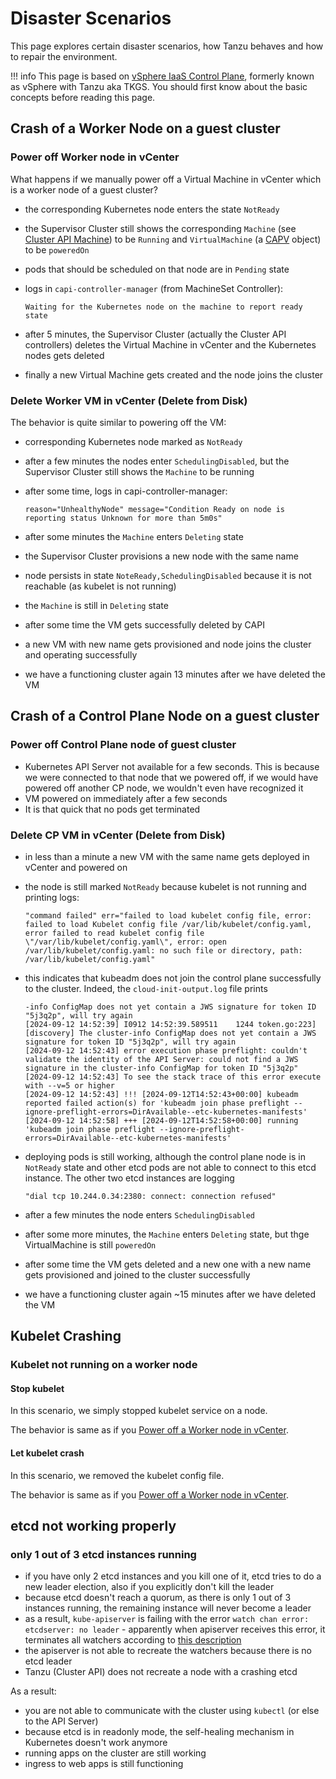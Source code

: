 # Disaster Scenarios

This page explores certain disaster scenarios, how Tanzu behaves and how to repair the environment.

!!! info
    This page is based on [vSphere IaaS Control Plane](https://docs.vmware.com/en/VMware-vSphere/8.0/vsphere-with-tanzu-concepts-planning/GUID-28B0AEA2-2947-4FDD-AA71-51E46E24BF53.html), formerly known as vSphere with Tanzu aka TKGS. You should first know about the basic concepts before reading this page.

## Crash of a Worker Node on a guest cluster

### Power off Worker node in vCenter

What happens if we manually power off a Virtual Machine in vCenter which is a worker node of a guest cluster?

- the corresponding Kubernetes node enters the state `NotReady`
- the Supervisor Cluster still shows the corresponding `Machine` (see [Cluster API Machine](https://cluster-api.sigs.k8s.io/developer/architecture/controllers/machine)) to be `Running` and `VirtualMachine` (a [CAPV](https://github.com/kubernetes-sigs/cluster-api-provider-vsphere) object) to be `poweredOn`
- pods that should be scheduled on that node are in `Pending` state
- logs in `capi-controller-manager` (from MachineSet Controller):

    ```text
    Waiting for the Kubernetes node on the machine to report ready state
    ```

- after 5 minutes, the Supervisor Cluster (actually the Cluster API controllers) deletes the Virtual Machine in vCenter and the Kubernetes nodes gets deleted
- finally a new Virtual Machine gets created and the node joins the cluster

### Delete Worker VM in vCenter (Delete from Disk)

The behavior is quite similar to powering off the VM:

- corresponding Kubernetes node marked as `NotReady`
- after a few minutes the nodes enter `SchedulingDisabled`, but the Supervisor Cluster still shows the `Machine` to be running
- after some time, logs in capi-controller-manager:

    ```log
    reason="UnhealthyNode" message="Condition Ready on node is reporting status Unknown for more than 5m0s"
    ```

- after some minutes the `Machine` enters `Deleting` state
- the Supervisor Cluster provisions a new node with the same name
- node persists in state `NoteReady,SchedulingDisabled` because it is not reachable (as kubelet is not running)
- the `Machine` is still in `Deleting` state
- after some time the VM gets successfully deleted by CAPI
- a new VM with new name gets provisioned and node joins the cluster and operating successfully
- we have a functioning cluster again 13 minutes after we have deleted the VM

## Crash of a Control Plane Node on a guest cluster

### Power off Control Plane node of guest cluster

- Kubernetes API Server not available for a few seconds. This is because we were connected to that node that we powered off, if we would have powered off another CP node, we wouldn't even have recognized it
- VM powered on immediately after a few seconds
- It is that quick that no pods get terminated

### Delete CP VM in vCenter (Delete from Disk)

- in less than a minute a new VM with the same name gets deployed in vCenter and powered on
- the node is still marked `NotReady` because kubelet is not running and printing logs:

    ```
    "command failed" err="failed to load kubelet config file, error: failed to load Kubelet config file /var/lib/kubelet/config.yaml, error failed to read kubelet config file \"/var/lib/kubelet/config.yaml\", error: open /var/lib/kubelet/config.yaml: no such file or directory, path: /var/lib/kubelet/config.yaml"
    ```

- this indicates that kubeadm does not join the control plane successfully to the cluster. Indeed, the `cloud-init-output.log` file prints

    ```
    -info ConfigMap does not yet contain a JWS signature for token ID "5j3q2p", will try again
    [2024-09-12 14:52:39] I0912 14:52:39.589511    1244 token.go:223] [discovery] The cluster-info ConfigMap does not yet contain a JWS signature for token ID "5j3q2p", will try again
    [2024-09-12 14:52:43] error execution phase preflight: couldn't validate the identity of the API Server: could not find a JWS signature in the cluster-info ConfigMap for token ID "5j3q2p"
    [2024-09-12 14:52:43] To see the stack trace of this error execute with --v=5 or higher
    [2024-09-12 14:52:43] !!! [2024-09-12T14:52:43+00:00] kubeadm reported failed action(s) for 'kubeadm join phase preflight --ignore-preflight-errors=DirAvailable--etc-kubernetes-manifests'
    [2024-09-12 14:52:58] +++ [2024-09-12T14:52:58+00:00] running 'kubeadm join phase preflight --ignore-preflight-errors=DirAvailable--etc-kubernetes-manifests'
    ```

- deploying pods is still working, although the control plane node is in `NotReady` state and other etcd pods are not able to connect to this etcd instance. The other two etcd instances are logging

    ```
    "dial tcp 10.244.0.34:2380: connect: connection refused"
    ```

- after a few minutes the node enters `SchedulingDisabled`
- after some more minutes, the `Machine` enters `Deleting` state, but  thge VirtualMachine is still `poweredOn`
- after some time the VM gets deleted and a new one with a new name gets provisioned and joined to the cluster successfully
- we have a functioning cluster again ~15 minutes after we have deleted the VM

## Kubelet Crashing

### Kubelet not running on a worker node

#### Stop kubelet

In this scenario, we simply stopped kubelet service on a node.

The behavior is same as if you [Power off a Worker node in vCenter](#power-off-worker-node-in-vcenter).

#### Let kubelet crash

In this scenario, we removed the kubelet config file.

The behavior is same as if you [Power off a Worker node in vCenter](#power-off-worker-node-in-vcenter).

## etcd not working properly

### only 1 out of 3 etcd instances running

- if you have only 2 etcd instances and you kill one of it, etcd tries to do a new leader election, also if you explicitly don't kill the leader
- because etcd doesn't reach a quorum, as there is only 1 out of 3 instances running, the remaining instance will never become a leader
- as a result, `kube-apiserver` is failing with the error `watch chan error: etcdserver: no leader` - apparently when apiserver receives this error, it terminates all watchers according to [this description](https://github.com/kubernetes/kubernetes/issues/111116)
- the apiserver is not able to recreate the watchers because there is no etcd leader
- Tanzu (Cluster API) does not recreate a node with a crashing etcd

As a result:

- you are not able to communicate with the cluster using `kubectl` (or else to the API Server)
- because etcd is in readonly mode, the self-healing mechanism in Kubernetes doesn't work anymore
- running apps on the cluster are still working
- ingress to web apps is still functioning
